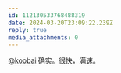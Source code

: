 ```yaml
---
id: 112130533768488319
date: 2024-03-20T23:09:22.239Z
reply: true
media_attachments: 0
---
```


[@koobai](https://mastodon.social/@koobai) 确实。很快，满速。

